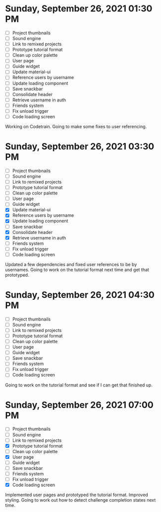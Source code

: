 # Sunday, September 26, 2021 01:30 PM
- [ ] Project thumbnails
- [ ] Sound engine
- [ ] Link to remixed projects
- [ ] Prototype tutorial format
- [ ] Clean up color palette
- [ ] User page
- [ ] Guide widget
- [ ] Update material-ui
- [ ] Reference users by username
- [ ] Update loading component
- [ ] Save snackbar
- [ ] Consolidate header
- [ ] Retrieve username in auth
- [ ] Friends system
- [ ] Fix unload trigger
- [ ] Code loading screen

Working on Codetrain. Going to make some fixes to user referencing.

# Sunday, September 26, 2021 03:30 PM
- [ ] Project thumbnails
- [ ] Sound engine
- [ ] Link to remixed projects
- [ ] Prototype tutorial format
- [ ] Clean up color palette
- [ ] User page
- [ ] Guide widget
- [X] Update material-ui
- [X] Reference users by username
- [X] Update loading component
- [ ] Save snackbar
- [X] Consolidate header
- [X] Retrieve username in auth
- [ ] Friends system
- [ ] Fix unload trigger
- [ ] Code loading screen

Updated a few dependencies and fixed user references to be by usernames.
Going to work on the tutorial format next time and get that prototyped.

# Sunday, September 26, 2021 04:30 PM
- [ ] Project thumbnails
- [ ] Sound engine
- [ ] Link to remixed projects
- [ ] Prototype tutorial format
- [ ] Clean up color palette
- [ ] User page
- [ ] Guide widget
- [ ] Save snackbar
- [ ] Friends system
- [ ] Fix unload trigger
- [ ] Code loading screen

Going to work on the tutorial format and see if I can get that finished up.

# Sunday, September 26, 2021 07:00 PM
- [ ] Project thumbnails
- [ ] Sound engine
- [ ] Link to remixed projects
- [X] Prototype tutorial format
- [ ] Clean up color palette
- [X] User page
- [ ] Guide widget
- [ ] Save snackbar
- [ ] Friends system
- [ ] Fix unload trigger
- [X] Code loading screen

Implemented user pages and prototyped the tutorial format. Improved styling.
Going to work out how to detect challenge completion states next time.

